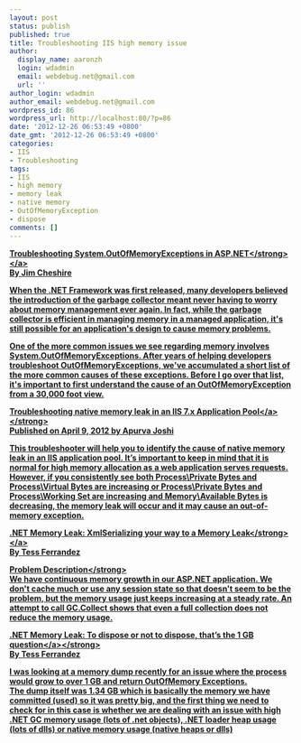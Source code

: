 ```yaml
---
layout: post
status: publish
published: true
title: Troubleshooting IIS high memory issue
author:
  display_name: aaronzh
  login: wdadmin
  email: webdebug.net@gmail.com
  url: ''
author_login: wdadmin
author_email: webdebug.net@gmail.com
wordpress_id: 86
wordpress_url: http://localhost:80/?p=86
date: '2012-12-26 06:53:49 +0800'
date_gmt: '2012-12-26 06:53:49 +0800'
categories:
- IIS
- Troubleshooting
tags:
- IIS
- high memory
- memory leak
- native memory
- OutOfMemoryException
- dispose
comments: []
---
```

<p><a href="http:&#47;&#47;blogs.msdn.com&#47;b&#47;webtopics&#47;archive&#47;2009&#47;05&#47;22&#47;troubleshooting-system.outofmemoryexceptions-in-asp.net.aspx" target="_blank"><strong>Troubleshooting System.OutOfMemoryExceptions in ASP.NET<&#47;strong><&#47;a><br />
By Jim Cheshire</p>
<p>When the .NET Framework was first released, many developers believed the introduction of the garbage collector meant never having to worry about memory management ever again. In fact, while the garbage collector is efficient in managing memory in a managed application, it's still possible for an application's design to cause memory problems.</p>
<p>One of the more common issues we see regarding memory involves System.OutOfMemoryExceptions. After years of helping developers troubleshoot OutOfMemoryExceptions, we've accumulated a short list of the more common causes of these exceptions. Before I go over that list, it's important to first understand the cause of an OutOfMemoryException from a 30,000 foot view.</p>
<p><strong><a href="http:&#47;&#47;www.iis.net&#47;learn&#47;troubleshoot&#47;performance-issues&#47;troubleshooting-native-memory-leak-in-an-iis-7x-application-pool" target="_blank">Troubleshooting native memory leak in an IIS 7.x Application Pool<&#47;a><&#47;strong><br />
Published on April 9, 2012 by Apurva Joshi</p>
<p>This troubleshooter will help you to identify the cause of native memory leak in an IIS application pool. It&rsquo;s important to keep in mind that it is normal for high memory allocation as a web application serves requests. However, if you consistently see both Process\Private Bytes and Process\Virtual Bytes are increasing or Process\Private Bytes and Process\Working Set are increasing and Memory\Available Bytes is decreasing, the memory leak will occur and it may cause an out-of-memory exception.</p>
<p><a href="http:&#47;&#47;blogs.msdn.com&#47;b&#47;tess&#47;archive&#47;2006&#47;02&#47;15&#47;net-memory-leak-xmlserializing-your-way-to-a-memory-leak.aspx" target="_blank"><strong>.NET Memory Leak: XmlSerializing your way to a Memory Leak<&#47;strong><&#47;a><br />
By Tess Ferrandez</p>
<p><strong>Problem Description<&#47;strong><br />
We have continuous memory growth in our ASP.NET application. We don't cache much or use any session state so that doesn't seem to be the problem, but the memory usage just keeps increasing at a steady rate. An attempt to call GC.Collect shows that even a full collection does not reduce the memory usage.</p>
<p><strong><a href="http:&#47;&#47;blogs.msdn.com&#47;b&#47;tess&#47;archive&#47;2009&#47;02&#47;03&#47;net-memory-leak-to-dispose-or-not-to-dispose-that-s-the-1-gb-question.aspx" target="_blank">.NET Memory Leak: To dispose or not to dispose, that&rsquo;s the 1 GB question<&#47;a><&#47;strong><br />
By Tess Ferrandez</p>
<p>I was looking at a memory dump recently for an issue where the process would grow to over 1 GB and return OutOfMemory Exceptions.<br />
The dump itself was 1.34 GB which is basically the memory we have committed (used) so it was pretty big, and the first thing we need to check for in this case is whether we are dealing with an issue with high .NET GC memory usage (lots of .net objects), .NET loader heap usage (lots of dlls) or native memory usage (native heaps or dlls)</p>
